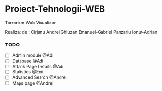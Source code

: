# Proiect-Tehnologii-WEB
Terrorism Web Visualizer
  
Realizat de : 
  Cirjanu Andrei
  Ghiuzan Emanuel-Gabriel
  Panzariu Ionut-Adrian
  
### TODO
- [ ] Admin module @Adi
- [ ] Database @Adi
- [ ] Attack Page Details @Adi
- [ ] Statistics @Emi
- [ ] Advanced Search @Andrei
- [ ] Maps page @Andrei
